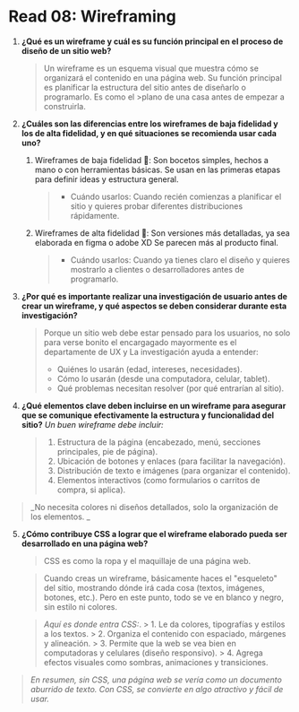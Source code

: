 # Read 08: Wireframing

1. **¿Qué es un wireframe y cuál es su función principal en el proceso de diseño de un sitio web?**
    >Un wireframe es un esquema visual que muestra cómo se organizará el contenido en una página web.
    >Su función principal es planificar la estructura del sitio antes de diseñarlo o programarlo. Es como el >plano de una casa antes de empezar a construirla.

2. **¿Cuáles son las diferencias entre los wireframes de baja fidelidad y los de alta fidelidad, y en qué situaciones se recomienda usar cada uno?**
    1. Wireframes de baja fidelidad 📝: Son bocetos simples, hechos a mano o con herramientas básicas. Se usan en las primeras etapas para definir ideas y estructura general.
       >  - Cuándo usarlos: Cuando recién comienzas a planificar el sitio y quieres probar diferentes distribuciones rápidamente.

    2. Wireframes de alta fidelidad 🎨: Son versiones más detalladas, ya sea elaborada en figma o adobe XD  Se parecen más al producto final.
       > - Cuándo usarlos: Cuando ya tienes claro el diseño y quieres mostrarlo a clientes o desarrolladores antes de programarlo.

3. **¿Por qué es importante realizar una investigación de usuario antes de crear un wireframe, y qué aspectos se deben considerar durante esta investigación?**
    >Porque un sitio web debe estar pensado para los usuarios, no solo para verse bonito  el encargagado mayormente es el departamente de UX y La investigación ayuda a entender:
    > - Quiénes lo usarán (edad, intereses, necesidades).
    > - Cómo lo usarán (desde una computadora, celular, tablet).
    > - Qué problemas necesitan resolver (por qué entrarían al sitio).


4. **¿Qué elementos clave deben incluirse en un wireframe para asegurar que se comunique efectivamente la estructura y funcionalidad del sitio?**
    _Un buen wireframe debe incluir:_
    > 1. Estructura de la página (encabezado, menú, secciones principales, pie de página).
    > 2. Ubicación de botones y enlaces (para facilitar la navegación).
    > 3. Distribución de texto e imágenes (para organizar el contenido).
    > 4. Elementos interactivos (como formularios o carritos de compra, si aplica).

> _No necesita colores ni diseños detallados, solo la organización de los elementos.
_
5. **¿Cómo contribuye CSS a lograr que el wireframe elaborado pueda ser desarrollado en una página web?**
    >CSS es como la ropa y el maquillaje de una página web.

    >Cuando creas un wireframe, básicamente haces el "esqueleto" del sitio, mostrando dónde irá cada cosa (textos, imágenes, botones, etc.). Pero en este punto, todo se ve en blanco y negro, sin estilo ni colores.

    > _Aquí es donde entra CSS:_.
        > 1. Le da colores, tipografías y estilos a los textos.
        > 2. Organiza el contenido con espaciado, márgenes y alineación.
        > 3. Permite que la web se vea bien en computadoras y celulares (diseño responsivo).
        > 4. Agrega efectos visuales como sombras, animaciones y transiciones.

> _En resumen, sin CSS, una página web se vería como un documento aburrido de texto. Con CSS, se convierte en algo atractivo y fácil de usar._